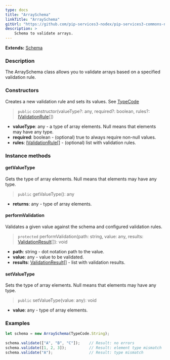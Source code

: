 ```yaml
---
type: docs
title: "ArraySchema"
linkTitle: "ArraySchema"
gitUrl: "https://github.com/pip-services3-nodex/pip-services3-commons-nodex"
description: >
    Schema to validate arrays.
---
```


**Extends:** [Schema](../schema)

### Description

The ArraySchema class allows you to validate arrays based on a specified validation rule.

### Constructors
Creates a new validation rule and sets its values.
See [TypeCode](../../convert/type_code)

> `public` constructor(valueType?: any, required?: boolean, rules?: [IValidationRule](../ivalidation_rule)[])

- **valueType**: any - a type of array elements. Null means that elements may have any type.
- **required**: boolean - (optional) true to always require non-null values.
- **rules**: [IValidationRule](../ivalidation_rule)[] - (optional) list with validation rules.

### Instance methods

#### getValueType
Gets the type of array elements.
Null means that elements may have any type.

> `public` getValueType(): any

- **returns**: any - type of array elements.


#### performValidation
Validates a given value against the schema and configured validation rules.

> `protected` performValidation(path: string, value: any, results: [ValidationResult](../validation_result)[]): void

- **path**: string - dot notation path to the value.
- **value**: any - value to be validated.
- **results**: [ValidationResult](../validation_result)[] - list with validation results.


#### setValueType
Sets the type of array elements.
Null means that elements may have any type.

> `public` setValueType(value: any): void

- **value**: any - type of array elements.

### Examples 
```typescript
let schema = new ArraySchema(TypeCode.String);
   
schema.validate(["A", "B", "C"]);    // Result: no errors
schema.validate([1, 2, 3]);          // Result: element type mismatch
schema.validate("A");                // Result: type mismatch          

```
